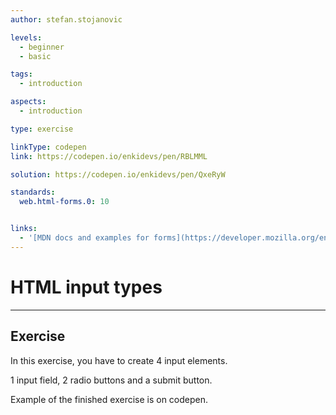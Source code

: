 ```yaml
---
author: stefan.stojanovic

levels:
  - beginner
  - basic

tags:
  - introduction

aspects:
  - introduction

type: exercise

linkType: codepen
link: https://codepen.io/enkidevs/pen/RBLMML

solution: https://codepen.io/enkidevs/pen/QxeRyW

standards:
  web.html-forms.0: 10


links:
  - '[MDN docs and examples for forms](https://developer.mozilla.org/en-US/docs/Web/HTML/Element/form){website}'
---
```

# HTML input types
---

## Exercise
In this exercise, you have to create 4 input elements.

1 input field, 2 radio buttons and a submit button.

Example of the finished exercise is on codepen.






  
